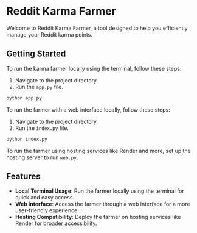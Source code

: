 # Reddit Karma Farmer

Welcome to Reddit Karma Farmer, a tool designed to help you efficiently manage your Reddit karma points.

## Getting Started

To run the karma farmer locally using the terminal, follow these steps:

1. Navigate to the project directory.
2. Run the `app.py` file.

```bash
python app.py
```

To run the farmer with a web interface locally, follow these steps:

1. Navigate to the project directory.
2. Run the `index.py` file.

```bash
python index.py
```

To run the farmer using hosting services like Render and more, set up the hosting server to run `web.py`.

## Features

- **Local Terminal Usage**: Run the farmer locally using the terminal for quick and easy access.
- **Web Interface**: Access the farmer through a web interface for a more user-friendly experience.
- **Hosting Compatibility**: Deploy the farmer on hosting services like Render for broader accessibility.

